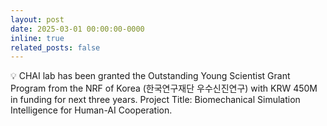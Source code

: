 ```yaml
---
layout: post
date: 2025-03-01 00:00:00-0000
inline: true
related_posts: false
---
```


💡 CHAI lab has been granted the Outstanding Young Scientist Grant Program from the NRF of Korea (한국연구재단 우수신진연구) with KRW 450M in funding for next three years. Project Title: Biomechanical Simulation Intelligence for Human-AI Cooperation.